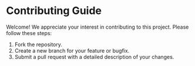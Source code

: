 # Contributing Guide
Welcome! We appreciate your interest in contributing to this project. Please follow these steps:
1. Fork the repository.
2. Create a new branch for your feature or bugfix.
3. Submit a pull request with a detailed description of your changes.